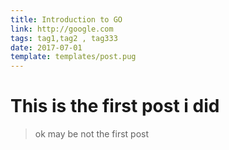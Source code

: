 ```yaml
---
title: Introduction to GO
link: http://google.com
tags: tag1,tag2 , tag333
date: 2017-07-01
template: templates/post.pug
---
```


# This is the first post i did

> ok may be not the first post